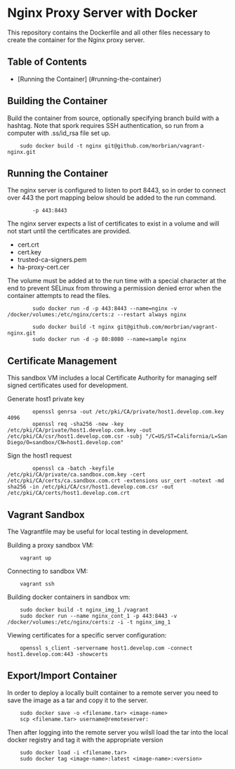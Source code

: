 # Nginx Proxy Server with Docker

This repository contains the Dockerfile and all other files necessary to create the container for the Nginx proxy server.

## Table of Contents

* [Running the Container] (#running-the-container)

## Building the Container

Build the container from source, optionally specifying branch build with a hashtag. Note that spork requires SSH authentication, so run from a computer with .ss/id_rsa file set up.

        sudo docker build -t nginx git@github.com/morbrian/vagrant-nginx.git

## Running the Container

The nginx server is configured to listen to port 8443, so in order to connect
over 443 the port mapping below should be added to the run command.

            -p 443:8443

The nginx server expects a list of certificates to exist in a volume and will
not start until the certificates are provided.

+ cert.crt
+ cert.key
+ trusted-ca-signers.pem
+ ha-proxy-cert.cer

The volume must be added at to the run time with a special character at the end to prevent SELinux from throwing a permission denied error when the container attempts to read the files.

            sudo docker run -d -p 443:8443 --name=nginx -v /docker/volumes:/etc/nginx/certs:z --restart always nginx
            
            sudo docker build -t nginx git@github.com/morbrian/vagrant-nginx.git
            sudo docker run -d -p 80:8080 --name=sample nginx

## Certificate Management

This sandbox VM includes a local Certificate Authority for managing self signed certificates used for development.

Generate host1 private key

            openssl genrsa -out /etc/pki/CA/private/host1.develop.com.key 4096
            openssl req -sha256 -new -key /etc/pki/CA/private/host1.develop.com.key -out /etc/pki/CA/csr/host1.develop.com.csr -subj "/C=US/ST=California/L=San Diego/O=sandbox/CN=host1.develop.com"

Sign the host1 request

            openssl ca -batch -keyfile /etc/pki/CA/private/ca.sandbox.com.key -cert /etc/pki/CA/certs/ca.sandbox.com.crt -extensions usr_cert -notext -md sha256 -in /etc/pki/CA/csr/host1.develop.com.csr -out /etc/pki/CA/certs/host1.develop.com.crt


## Vagrant Sandbox

The Vagrantfile may be useful for local testing in development.

Building a proxy sandbox VM:

        vagrant up

Connecting to sandbox VM:

        vagrant ssh

Building docker containers in sandbox vm:

        sudo docker build -t nginx_img_1 /vagrant
        sudo docker run --name nginx_cont_1 -p 443:8443 -v /docker/volumes:/etc/nginx/certs:z -i -t nginx_img_1

Viewing certificates for a specific server configuration:

        openssl s_client -servername host1.develop.com -connect host1.develop.com:443 -showcerts

## Export/Import Container

In order to deploy a locally built container to a remote server you need to save the image as a tar and copy it to the server.

        sudo docker save -o <filename.tar> <image-name>
        scp <filename.tar> username@remoteserver:

Then after logging into the remote server you wilsll load the tar into the local docker registry and tag it with the appropriate version

        sudo docker load -i <filename.tar>
        sudo docker tag <image-name>:latest <image-name>:<version>


